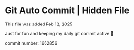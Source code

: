 # Git Auto Commit | Hidden File

This file was added Feb 12, 2025

Just for fun and keeping my daily git commit active 🤪

commit number: 1662856
